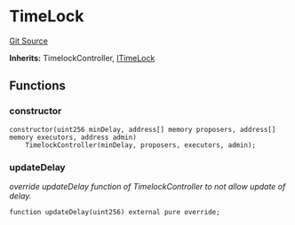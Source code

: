# TimeLock
[Git Source](https://github.com/ArrakisFinance/arrakis-modular/blob/main/src/TimeLock.sol)

**Inherits:**
TimelockController, [ITimeLock](/src/interfaces/ITimeLock.sol/interface.ITimeLock.md)


## Functions
### constructor


```solidity
constructor(uint256 minDelay, address[] memory proposers, address[] memory executors, address admin)
    TimelockController(minDelay, proposers, executors, admin);
```

### updateDelay

*override updateDelay function of TimelockController to not allow
update of delay.*


```solidity
function updateDelay(uint256) external pure override;
```

